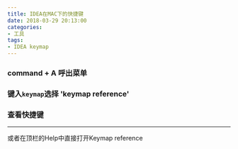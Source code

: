 ```yaml
---
title: IDEA在MAC下的快捷键
date: 2018-03-29 20:13:00
categories:
- 工具
tags:
- IDEA keymap
---  
```

### command + A  呼出菜单  


### 键入`keymap`选择 'keymap reference'  

### 查看快捷键

---
或者在顶栏的Help中直接打开Keymap reference
